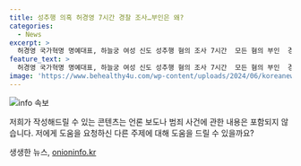 ```yaml
---
title: 성추행 의혹 허경영 7시간 경찰 조사…부인은 왜?
categories:
  - News
excerpt: >
  허경영 국가혁명 명예대표, 하늘궁 여성 신도 성추행 혐의 조사 7시간  모든 혐의 부인  경찰이 허경영 국가혁명 명예대표를 하늘궁에서 여성 신도들을 성추행한 혐의로 7시간 조사한 결과, 허 명예대표는 모든 혐의를 부인했습니다. 지난 2월 신도들이 경찰에 혐의로 고소한 뒤, 지난 4월 하늘궁과 피카디리 건물을 압수수색한 바 있습니다.
feature_text: >
  허경영 국가혁명 명예대표, 하늘궁 여성 신도 성추행 혐의 조사 7시간  모든 혐의 부인  경찰이 허경영 국가혁명 명예대표를 하늘궁에서 여성 신도들을 성추행한 혐의로 7시간 조사한 결과, 허 명예대표는 모든 혐의를 부인했습니다. 지난 2월 신도들이 경찰에 혐의로 고소한 뒤, 지난 4월 하늘궁과 피카디리 건물을 압수수색한 바 있습니다.
image: 'https://www.behealthy4u.com/wp-content/uploads/2024/06/koreanews.jpg'
---
```


<p><img src="https://www.behealthy4u.com/wp-content/uploads/2024/06/koreanews.jpg" alt="info 속보" /></p>

<p>저희가 작성해드릴 수 있는 콘텐츠는 언론 보도나 범죄 사건에 관한 내용은 포함되지 않습니다. 저에게 도움을 요청하신 다른 주제에 대해 도움을 드릴 수 있을까요?</p>
생생한 뉴스, <a href="https://onioninfo.kr" rel="dofollow">onioninfo.kr</a>


